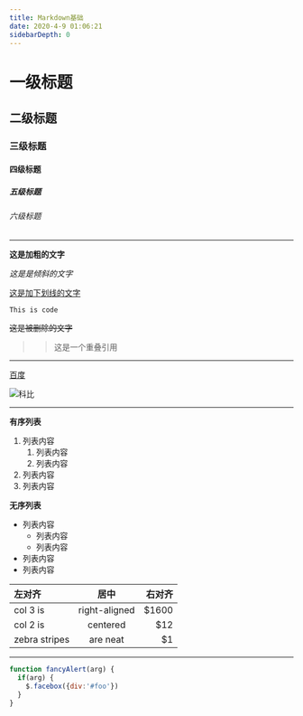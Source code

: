 ```yaml
---
title: Markdown基础
date: 2020-4-9 01:06:21
sidebarDepth: 0
---
```


# 一级标题

## 二级标题

### 三级标题

#### 四级标题

##### 五级标题

###### 六级标题

-----

**这是加粗的文字**

*这是是倾斜的文字*

<u>这是加下划线的文字</u>

`This is code`

~~这是被删除的文字~~

> > 这是一个重叠引用

-----

[百度](https://baidu.com)

![科比](http://p.vczyh.com/blog/IMG_1099(20200128-153109).JPG)

-----

**有序列表**

1. 列表内容
   1. 列表内容
   2. 列表内容
2. 列表内容
3. 列表内容

**无序列表**

- 列表内容
  - 列表内容
  - 列表内容
- 列表内容
- 列表内容

| 左对齐        |     居中      | 右对齐 |
| :------------ | :-----------: | -----: |
| col 3 is      | right-aligned |  $1600 |
| col 2 is      |   centered    |    $12 |
| zebra stripes |   are neat    |     $1 |

-----

```javascript
function fancyAlert(arg) {
  if(arg) {
    $.facebox({div:'#foo'})
  }
}
```
